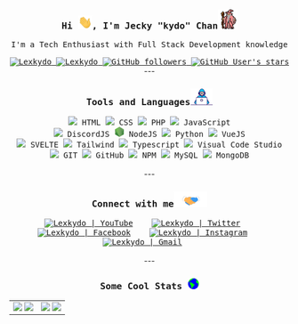 <body>
  <div align="center">
    <h3><samp> Hi <img src="https://github.com/Lexkydo/Lexkydo/blob/main/Assets/Hi.gif" width="25px">, I'm Jecky "kydo" Chan<img src="https://github.com/Lexkydo/Lexkydo/blob/main/Assets/gandalf_parrot.gif" width="35px"> </samp></h3>
    <samp>
    <p>I'm a Tech Enthusiast with Full Stack Development knowledge</p>
    <a href="https://github.com/Lexkydo/" target="_blank">
    <img height="18"
      src="https://komarev.com/ghpvc/?username=Lexkydo&label=Profile%20views&style=flat-square" alt="Lexkydo"/>
    <img height="18"
      src="https://img.shields.io/badge/isActive-true-blue?style=flat-square" alt="Lexkydo"/>
    <img height="18"
      src="https://img.shields.io/github/followers/Lexkydo?style=social" alt="GitHub followers"/>
    <img height="18"
      src="https://img.shields.io/github/stars/Lexkydo?affiliations=OWNER%2CCOLLABORATOR&label=User+stars&style=social" alt="GitHub User's stars"/>
    </a>
    </samp>
  </div>
  <div align="center">
    ---
    <h3><samp> Tools and Languages<img src="https://github.com/Lexkydo/Lexkydo/blob/main/Assets/Developer.gif" width="40px"> </samp></h3>
      <samp>
        <img height="18"
          src="https://cdn-icons-png.flaticon.com/512/1051/1051277.png"> 
        HTML
        <img height="18"
          src="https://cdn-icons-png.flaticon.com/512/732/732190.png">
        CSS
        <img height="18"
          src="https://cdn.iconscout.com/icon/free/png-256/free-php-2038871-1720084.png">
        PHP
        <img height="18"
          src="https://cdn.icon-icons.com/icons2/2415/PNG/512/javascript_original_logo_icon_146455.png">
        JavaScript
        <br />
        <img height="18"
          src="https://discordjs.guide/meta-image.png">
        DiscordJS
        <img height="18"
          src="https://raw.githubusercontent.com/github/explore/80688e429a7d4ef2fca1e82350fe8e3517d3494d/topics/nodejs/nodejs.png">
        NodeJS
        <img height="18"
          src="https://cdn.worldvectorlogo.com/logos/python-5.svg">
        Python
        <img height="18"
          src="https://cdn.iconscout.com/icon/free/png-256/free-vue-282497.png">
        VueJS
        <br />
        <img height="18"
          src="https://cdn.worldvectorlogo.com/logos/svelte-1.svg">
        SVELTE
        <img height="18"
          src="https://upload.wikimedia.org/wikipedia/commons/d/d5/Tailwind_CSS_Logo.svg">
        Tailwind
        <img height="18"
          src="https://cdn.worldvectorlogo.com/logos/typescript.svg">
        Typescript
        <img height="18"
          src="https://cdn.worldvectorlogo.com/logos/visual-studio-code-1.svg">
        Visual Code Studio
        <br />
        <img height="18"
          src="https://git-scm.com/images/logos/downloads/Git-Icon-1788C.png">
        GIT
        <img height="18"
          src="https://cdn-icons-png.flaticon.com/512/25/25231.png">
        GitHub
        <img height="18"
          src="https://cdn.iconscout.com/icon/free/png-256/free-npm-3-1175132.png">
        NPM
        <img height="18"
          src="https://cdn-icons-png.flaticon.com/512/5968/5968313.png">
        MySQL
        <img height="18"
          src="https://cdn.worldvectorlogo.com/logos/mongodb-icon-1.svg">
        MongoDB
      </samp>
  </div>
  <div align="center">
    <br>
    ---
    <h3><samp> Connect with me<img src="https://github.com/Lexkydo/Lexkydo/blob/main/Assets/Handshake.gif" width="60px"> </samp></h3>
    <samp>
    <a href="https://www.youtube.com/channel/UCUx44WRdG-dDt5NFlOqhNFA">
      <img alt="Lexkydo | YouTube" width="18px" src="https://cdn-icons-png.flaticon.com/128/174/174883.png" /></a> &nbsp;&nbsp;
    <a href="https://twitter.com/Lexkydoo">
      <img alt="Lexkydo | Twitter" width="18px" src="https://cdn-icons-png.flaticon.com/128/733/733579.png" /></a> &nbsp;&nbsp;
    <a href="https://www.facebook.com/jecvky/">
      <img alt="Lexkydo | Facebook" width="18px" src="https://cdn-icons-png.flaticon.com/128/733/733547.png" /></a> &nbsp;&nbsp;
    <a href="https://www.instagram.com/jecvky/">
      <img alt="Lexkydo | Instagram" width="18px" src="https://cdn-icons-png.flaticon.com/128/174/174855.png" /></a> &nbsp;&nbsp;
    <a href="mailto:contact@kydo.lol">
      <img alt="Lexkydo | Gmail" width="18px" src="https://cdn-icons-png.flaticon.com/128/888/888853.png" /></a> &nbsp;&nbsp;
  </a>
  </samp>
    
  </div>
  <div align="center">
    <br>
    ---
    <h3><samp> Some Cool Stats <img src="https://github.com/Lexkydo/Lexkydo/blob/main/Assets/Earth.gif" width="20px"></samp></h3>
    <table>
    <td align="center" width="50%">
      <img width="100%" src="https://lanyard-profile-readme.vercel.app/api/169711695932030976"/>
      <img width="100%" src="https://github-readme-streak-stats.herokuapp.com/?user=Lexkydo&theme=dark&background=202225&border_color=202225&hide_border=true&stroke=202225"/>
    </td>
    <td align="center" width="50%">
      <img width="100%" src="https://readme-stats-plum-two.vercel.app/api?username=Lexkydo&show_icons=true&include_all_commits=true&theme=dark&count_private=true&custom_title=Github%20Stats&bg_color=202225&border_color=202225&icon_color=58a6ff"/>
      <img width="100%" src="https://readme-stats-plum-two.vercel.app/api/top-langs/?username=Lexkydo&theme=dark&bg_color=202225&layout=compact&border_color=202225&langs_count=10"/>
    </td>
    </table>
  </div>
</body>

</html>
